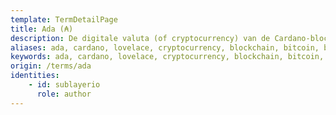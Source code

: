 ```yaml
---
template: TermDetailPage
title: Ada (₳)
description: De digitale valuta (of cryptocurrency) van de Cardano-blockchain. 1 Ada = 1 miljoen Lovelaces. Ada en Lovelace zijn vernoemd naar de wiskundige [Ada Lovelace](https://es.wikipedia.org/wiki/Ada_Lovelace).
aliases: ada, cardano, lovelace, cryptocurrency, blockchain, bitcoin, btc, eth, ethereum, staking, coinbase, binance 
keywords: ada, cardano, lovelace, cryptocurrency, blockchain, bitcoin, btc, eth, ethereum, staking, coinbase, binance 
origin: /terms/ada
identities: 
    - id: sublayerio
      role: author
---
```

